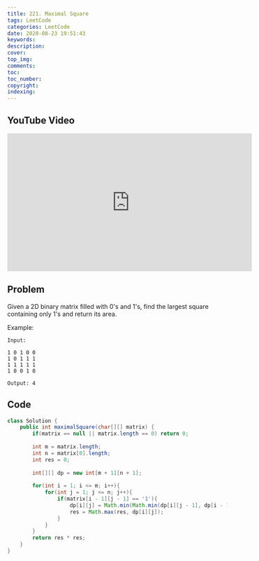 ```yaml
---
title: 221. Maximal Square
tags: LeetCode
categories: LeetCode
date: 2020-08-23 19:51:43
keywords:
description:
cover:
top_img:
comments:
toc:
toc_number:
copyright:
indexing:
---
```

## YouTube Video
<iframe width="560" height="315" src="https://www.youtube.com/embed/grfZlZT03mM" frameborder="0" allow="accelerometer; autoplay; encrypted-media; gyroscope; picture-in-picture" allowfullscreen></iframe>

## Problem
Given a 2D binary matrix filled with 0's and 1's, find the largest square containing only 1's and return its area.

Example:
```
Input: 

1 0 1 0 0
1 0 1 1 1
1 1 1 1 1
1 0 0 1 0

Output: 4
```
## Code
```java
class Solution {
    public int maximalSquare(char[][] matrix) {
        if(matrix == null || matrix.length == 0) return 0;
        
        int m = matrix.length;
        int n = matrix[0].length;
        int res = 0;
        
        int[][] dp = new int[m + 1][n + 1];
        
        for(int i = 1; i <= m; i++){
            for(int j = 1; j <= n; j++){
                if(matrix[i - 1][j - 1] == '1'){
                    dp[i][j] = Math.min(Math.min(dp[i][j - 1], dp[i - 1][j - 1]), dp[i - 1][j]) + 1;
                    res = Math.max(res, dp[i][j]);
                } 
            }
        }
        return res * res;
    }
}
```
